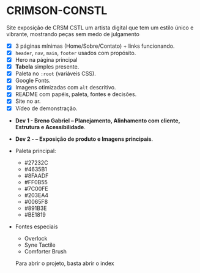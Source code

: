 # CRIMSON-CONSTL
Site exposição de CRSM CSTL um artista digital que tem um estilo único e vibrante, mostrando peças sem medo de julgamento

- [X]  3 páginas mínimas (Home/Sobre/Contato) + links funcionando.
- [X]  `header`, `nav`, `main`, `footer` usados com propósito.
- [X]  Hero na página principal
- [X]  **Tabela** simples presente.
- [X]  Paleta no `:root` (variáveis CSS).
- [X]  Google Fonts.
- [X]  Imagens otimizadas com `alt` descritivo.
- [X]  README com papéis, paleta, fontes e decisões.
- [X]  Site no ar.
- [X]  Vídeo de demonstração.

- **Dev 1 - Breno Gabriel – Planejamento, Alinhamento com cliente, Estrutura e Acessibilidade**.
- **Dev 2  - – Exposição de produto e Imagens principais**.

- Paleta principal:
  - #27232C
  - #4635B1
  - #8FAADF
  - #FF0B55
  - #7C00FE
  - #203EA4
  - #0065F8
  - #891B3E
  - #BE1819

- Fontes especiais
  - Overlock
  - Syne Tactile
  - Comforter Brush

  Para abrir o projeto, basta abrir o index
  
  
